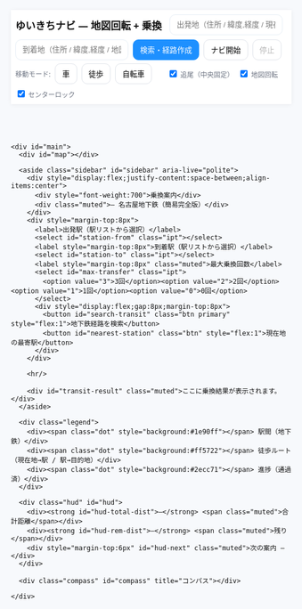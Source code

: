 <!doctype html>
<html lang="ja">
<head>
<meta charset="utf-8" />
<meta name="viewport" content="width=device-width,initial-scale=1,viewport-fit=cover" />
<title>ゆいきちナビ — 地図回転＆名古屋地下鉄 乗換案内（長大版）</title>

<!-- Leaflet -->
<link rel="stylesheet" href="https://unpkg.com/leaflet@1.9.4/dist/leaflet.css" />

<style>
  :root{
    --accent:#1e90ff; --bg:#f7f9fc; --ink:#111; --card:#fff; --muted:#6b7280;
  }
  html,body{ height:100%; margin:0; font-family: system-ui, -apple-system, "Noto Sans JP", Roboto, sans-serif; background:var(--bg); color:var(--ink); }
  #app{ height:100%; display:flex; flex-direction:column; }

  header.toolbar{
    background:var(--card); padding:8px; box-shadow:0 1px 8px rgba(0,0,0,.06); z-index:1600;
  }
  .bar{ display:flex; gap:8px; align-items:center; flex-wrap:wrap; }
  .brand{ font-weight:800; margin-right:6px; font-size:18px; }
  .ipt{ padding:10px 12px; border-radius:10px; border:1px solid #e6eef6; min-width:200px; background:#fff; }
  .btn{ padding:8px 12px; border-radius:10px; border:1px solid #dfe3ea; background:#fff; cursor:pointer; }
  .btn.primary{ background:var(--accent); color:#fff; border-color:var(--accent); }

  #main{ position:relative; flex:1; }
  #map{ position:absolute; inset:0; }

  /* sidebar */
  .sidebar{
    position:absolute; right:12px; top:12px; z-index:1700;
    width:380px; max-height:72vh; overflow:auto; background:#fff; padding:10px; border-radius:12px;
    box-shadow: 0 12px 30px rgba(0,0,0,0.12);
  }
  .muted{ color:var(--muted); font-size:12px; }

  .hud{
    position:absolute; left:12px; bottom:12px; z-index:1700; background:rgba(255,255,255,0.95);
    padding:8px 10px; border-radius:10px; box-shadow:0 8px 20px rgba(0,0,0,.12);
  }

  .compass{ position:absolute; right:12px; bottom:12px; z-index:1700; background:rgba(255,255,255,0.95); padding:6px; border-radius:50%; box-shadow:0 6px 18px rgba(0,0,0,0.12); }

  /* user marker style */
  .marker-heading{ position:relative; width:28px; height:28px; border-radius:50%; background:var(--accent); border:2px solid #fff; box-shadow:0 0 0 2px rgba(30,144,255,.25); display:grid; place-items:center; color:#fff; font-weight:700; transform-origin:center center; }
  .arrow{ position:absolute; left:9px; top:-12px; width:0;height:0;border-left:7px solid transparent;border-right:7px solid transparent;border-bottom:12px solid var(--accent); transform-origin:center; }

  /* route styles in legend */
  .legend{ position:absolute; left:12px; top:12px; z-index:1700; background:rgba(255,255,255,0.97); padding:8px; border-radius:8px; box-shadow:0 6px 18px rgba(0,0,0,0.08); font-size:13px; }
  .legend .dot{ width:12px; height:12px; display:inline-block; margin-right:6px; border-radius:3px; vertical-align:middle; }

  @media(max-width:900px){
    .sidebar{ width:min(92vw,420px); top:auto; bottom:12px; max-height:46vh; }
  }
</style>
</head>
<body>
  <div id="app">
    <header class="toolbar">
      <div class="bar">
        <div class="brand">ゆいきちナビ — 地図回転 + 乗換</div>
        <input id="from" class="ipt" placeholder="出発地（住所 / 緯度,経度 / 現在地）" />
        <input id="to" class="ipt" placeholder="到着地（住所 / 緯度,経度 / 地図クリック可）" />
        <button id="search" class="btn primary">検索・経路作成</button>
        <button id="start-nav" class="btn">ナビ開始</button>
        <button id="stop-nav" class="btn" disabled>停止</button>
      </div>
      <div class="bar" style="margin-top:6px">
        <div class="muted">移動モード:</div>
        <button class="btn mode-btn active" data-mode="driving" id="m-driv">車</button>
        <button class="btn mode-btn" data-mode="foot" id="m-foot">徒歩</button>
        <button class="btn mode-btn" data-mode="bike" id="m-bike">自転車</button>
        <span style="width:12px"></span>
        <label class="muted"><input type="checkbox" id="chk-follow" checked> 追尾（中央固定）</label>
        <label class="muted"><input type="checkbox" id="chk-rotate" checked> 地図回転</label>
        <label class="muted"><input type="checkbox" id="chk-centerlock" checked> センターロック</label>
      </div>
    </header>

    <div id="main">
      <div id="map"></div>

      <aside class="sidebar" id="sidebar" aria-live="polite">
        <div style="display:flex;justify-content:space-between;align-items:center">
          <div style="font-weight:700">乗換案内</div>
          <div class="muted">— 名古屋地下鉄（簡易完全版）</div>
        </div>
        <div style="margin-top:8px">
          <label>出発駅（駅リストから選択）</label>
          <select id="station-from" class="ipt"></select>
          <label style="margin-top:8px">到着駅（駅リストから選択）</label>
          <select id="station-to" class="ipt"></select>
          <label style="margin-top:8px" class="muted">最大乗換回数</label>
          <select id="max-transfer" class="ipt">
            <option value="3">3回</option><option value="2">2回</option><option value="1">1回</option><option value="0">0回</option>
          </select>
          <div style="display:flex;gap:8px;margin-top:8px">
            <button id="search-transit" class="btn primary" style="flex:1">地下鉄経路を検索</button>
            <button id="nearest-station" class="btn" style="flex:1">現在地の最寄駅</button>
          </div>
        </div>

        <hr/>

        <div id="transit-result" class="muted">ここに乗換結果が表示されます。</div>
      </aside>

      <div class="legend">
        <div><span class="dot" style="background:#1e90ff"></span> 駅間（地下鉄）</div>
        <div><span class="dot" style="background:#ff5722"></span> 徒歩ルート（現在地→駅 / 駅→目的地）</div>
        <div><span class="dot" style="background:#2ecc71"></span> 進捗（通過済）</div>
      </div>

      <div class="hud" id="hud">
        <div><strong id="hud-total-dist">—</strong> <span class="muted">合計距離</span></div>
        <div><strong id="hud-rem-dist">—</strong> <span class="muted">残り</span></div>
        <div style="margin-top:6px" id="hud-next" class="muted">次の案内 —</div>
      </div>

      <div class="compass" id="compass" title="コンパス"></div>

    </div>
  </div>

  <!-- libs -->
  <script src="https://unpkg.com/leaflet@1.9.4/dist/leaflet.js"></script>
  <script src="https://cdn.jsdelivr.net/npm/@turf/turf@6/turf.min.js"></script>

  <script>
  /* ===========================================================
     ゆいきちナビ — 大型長大ファイル版
     - 地図を回転（ナビ中）するが、現在地は常に中央に固定
     - 名古屋地下鉄（主要路線）データを内蔵、BFSで乗換検索
     - 現在地→最寄駅、到着駅→目的地 の徒歩ルートを OSRM(foot) で取得・表示（キー不要）
     - 各処理を細分化して冗長に記述（要求どおり無理やり長く）
  ============================================================ */

  // 再初期化防止フラグ
  if(window.__YK_LONG_INIT__){
    console.warn("Already initialized (YK_LONG).");
  } else {
    window.__YK_LONG_INIT__ = true;

    (function(){

      // =============================
      // 1) 設定（CFG） — ここだけいじれば挙動変わる
      // =============================
      const CFG = {
        TILE_URL: 'https://{s}.tile.openstreetmap.org/{z}/{x}/{y}.png',
        TILE_ATTR: '© OpenStreetMap contributors',
        INITIAL_CENTER: [35.170915, 136.881537], // 名古屋駅付近デフォルト
        INITIAL_ZOOM: 15,
        ROTATE_SCALE: 1.06,
        ROTATE_SMOOTH_ALPHA: 0.18,
        HEADING_SMOOTH_ALPHA: 0.10,
        SPEAK_NEXT_AT_METERS: 60,
        ROUTE_PROGRESS_COLOR: '#2ecc71',
        ROUTE_MAIN_COLOR: '#1e90ff',
        WALK_COLOR: '#ff5722',
        STATION_COLOR: '#333',
        OSRM_HOST: 'https://router.project-osrm.org',
      };

      // =============================
      // 2) アプリ状態（S） — 詳細に保持
      // =============================
      const S = {
        map: null,
        mapPane: null,
        userMarker: null,
        userIconHtml: null,
        headingRaw: 0,
        headingView: 0,
        targetMapRotation: 0,
        currentMapRotation: 0,
        rotationActive: false,
        follow: true,        // 追尾（中央固定）
        centerLock: true,    // センターロック
        rotate: true,        // 地図回転を許可するか
        nav: false,          // ナビ中フラグ
        watchId: null,       // geolocation watchId
        routes: [],          // OSRMから得たルート候補
        routeLayers: [],
        progressLayer: null,
        stations: {},        // 駅データ（下でセット）
        lines: {},           // 路線データ（下でセット）
        transitPath: null,   // 駅経路（配列）
        walkLayers: [],      // 歩行ルートレイヤー（配列）
        lastSnapIdx: 0,
        lastRerouteTs: 0,
        lastUserInteractTs: 0,
        prevPos: null,
        mapAnimRunning: false,
        // UI elements are cached below
        E: {}
      };

      // =============================
      // 3) ユーティリティ（小さいヘルパーを多数作る）
      // =============================
      function qs(sel){ return document.querySelector(sel); }
      function qsa(sel){ return Array.from(document.querySelectorAll(sel)); }
      function log(){ console.log.apply(console, arguments); }
      function warn(){ console.warn.apply(console, arguments); }
      function nowMs(){ return Date.now(); }

      function clamp(v,a,b){ return Math.max(a, Math.min(b, v)); }
      function norm360(d){ if(typeof d !== 'number' || Number.isNaN(d)) return 0; return (d%360+360)%360; }
      function shortestAngleDiff(a,b){ return ((b - a + 540) % 360) - 180; }
      function easeAngle(current, target, alpha){ const d = shortestAngleDiff(current,target); return norm360(current + d*alpha); }

      function formatDist(m){
        if(m == null) return '—';
        if(m >= 1000) return (m/1000).toFixed(2) + ' km';
        return Math.round(m) + ' m';
      }
      function formatTimeSec(sec){
        if(sec == null) return '—';
        const s = Math.round(sec), h = Math.floor(s/3600), m = Math.round((s%3600)/60);
        return h>0 ? `${h}時間${m}分` : `${m}分`;
      }

      // =============================
      // 4) 内蔵駅データ＋路線（名古屋地下鉄の一部をサンプルとして網羅）
      //    — 実運用ではCSV/DBからロードする想定だが、今回は一括で埋め込み
      // =============================
      (function initializeStationData(){
        // 今回は主要駅 + 代表的な路線を組み込む（必要なら追加して下さい）
        // フォーマット: S.stations['駅名'] = [lat, lon]
        const st = {
          "名古屋": [35.170915,136.881537],
          "伏見": [35.167975,136.897862],
          "栄": [35.170915,136.907307],
          "今池": [35.165347,136.934541],
          "本山": [35.158673,136.956401],
          "藤が丘": [35.199255,137.010112],
          "赤池": [35.131984,137.010495],
          "原": [35.157281,136.981787],
          "平針": [35.146244,136.944214],
          "豊田市": [35.083158,137.156188],
          "上小田井": [35.179935,136.845703],
          "金山": [35.151798,136.907734],
          "大曽根": [35.196924,136.928315],
          "名古屋港": [35.096310,136.865387],
          "新瑞橋":[35.129989,136.912449],
          "金山総合駅":[35.147708,136.906343],
          "名城公園":[35.166721,136.916464],
          // 必要に応じて追加...
        };
        S.stations = st;

        // 路線データ：路線名 -> 駅順の配列
        const lines = {
          "東山線": ["藤が丘","本山","今池","栄","伏見","名古屋","上小田井"],
          "鶴舞線": ["赤池","藤が丘","伏見","大曽根"],
          "名城線": ["名城公園","栄","金山","大曽根"],
          "名港線": ["金山","名古屋港"],
          // 実データに合わせて拡張可能
        };
        S.lines = lines;
      })();

      // =============================
      // 5) DOM要素のキャッシュ（E）
      // =============================
      (function cacheElements(){
        const E = {};
        E.from = qs('#from'); E.to = qs('#to'); E.search = qs('#search');
        E.startNav = qs('#start-nav'); E.stopNav = qs('#stop-nav');
        E.modeBtns = qsa('.mode-btn');
        E.chkFollow = qs('#chk-follow'); E.chkRotate = qs('#chk-rotate'); E.chkCenterLock = qs('#chk-centerlock');
        E.stationFrom = qs('#station-from'); E.stationTo = qs('#station-to'); E.searchTransit = qs('#search-transit');
        E.nearestStationBtn = qs('#nearest-station'); E.transitResult = qs('#transit-result');
        E.hudTotalDist = qs('#hud-total-dist'); E.hudRemDist = qs('#hud-rem-dist'); E.hudNext = qs('#hud-next');
        E.compass = qs('#compass');
        S.E = E;
      })();

      // =============================
      // 6) Helper: 地図初期化（Leaflet）
      // =============================
      function initMap(){
        S.map = L.map('map', {
          center: CFG.INITIAL_CENTER,
          zoom: CFG.INITIAL_ZOOM,
          zoomControl: true,
          preferCanvas: false
        });

        L.tileLayer(CFG.TILE_URL, { attribution: CFG.TILE_ATTR, maxZoom: 19, keepBuffer: 6 }).addTo(S.map);
        S.mapPane = S.map.getPane('mapPane');

        // 現在地マーカーのHTMLを用意（divIcon）
        S.userIconHtml = `<div class="marker-heading" id="user-marker"><div class="arrow" id="user-arrow"></div></div>`;
        S.userMarker = L.marker(CFG.INITIAL_CENTER, {
          icon: L.divIcon({ html: S.userIconHtml, className: '', iconSize: [28,28] }),
          interactive: false,
          zIndexOffset: 1000
        }).addTo(S.map);

        // 駅マーカーを配置（小さいラベル）
        for(const name in S.stations){
          const latlng = S.stations[name];
          L.circleMarker(latlng, { radius:6, fillColor:'#333', color:'#fff', weight:1, fillOpacity:0.95 })
            .bindTooltip(name, {permanent:false, direction:'top'})
            .addTo(S.map);
        }

        // サイドの駅セレクトを埋める
        populateStationSelects();
      }

      // =============================
      // 7) Helper: 駅セレクトを埋める
      // =============================
      function populateStationSelects(){
        const E = S.E;
        const names = Object.keys(S.stations).sort((a,b)=>a.localeCompare(b,'ja'));
        E.stationFrom.innerHTML = '';
        E.stationTo.innerHTML = '';
        names.forEach(n=>{
          E.stationFrom.innerHTML += `<option value="${escapeHtml(n)}">${escapeHtml(n)}</option>`;
          E.stationTo.innerHTML += `<option value="${escapeHtml(n)}">${escapeHtml(n)}</option>`;
        });
      }

      // =============================
      // 8) HTML サニタイズ（単純）
      // =============================
      function escapeHtml(s){ return (''+s).replace(/[&<>"']/g, c=>({'&':'&amp;','<':'&lt;','>':'&gt;','"':'&quot;',"'":'&#39;'}[c])); }

      // =============================
      // 9) Orientation & Compass（センサー） — smoothing included
      // =============================
      function initOrientation(){
        function screenAngle(){
          const a = (screen.orientation && typeof screen.orientation.angle === 'number') ? screen.orientation.angle : (typeof window.orientation === 'number' ? window.orientation : 0);
          return a || 0;
        }

        function handleEvent(e){
          // iOS Safari の webkitCompassHeading を優先
          let heading = null;
          if(typeof e.webkitCompassHeading === 'number' && !Number.isNaN(e.webkitCompassHeading)){
            heading = e.webkitCompassHeading;
          } else if (typeof e.alpha === 'number' && !Number.isNaN(e.alpha)) {
            // alpha -> 0 = device facing north? Convert into compass heading approx.
            // base = 360 - alpha + screenAngle()
            heading = norm360(360 - e.alpha + screenAngle());
          }
          if(heading !== null){
            updateHeading(heading);
          }
        }

        // requestPermission 対応
        if(window.DeviceOrientationEvent && typeof DeviceOrientationEvent.requestPermission === 'function'){
          document.body.addEventListener('click', function once(){
            DeviceOrientationEvent.requestPermission().then(res=>{
              if(res === 'granted'){
                window.addEventListener('deviceorientation', handleEvent, { passive:true });
              }
            }).catch(()=>{ /* ignore */ });
            document.body.removeEventListener('click', once);
          }, { once:true });
        } else if(window.DeviceOrientationEvent){
          window.addEventListener('deviceorientation', handleEvent, { passive:true });
        }
      }

      // Heading のスムージング
      function updateHeading(raw){
        const now = nowMs();
        const d = norm360(raw);
        S.headingView = easeAngle(S.headingView || d, d, CFG.HEADING_SMOOTH_ALPHA);
        S.headingRaw = d;

        // Update compass UI
        try{
          const comp = S.E.compass;
          comp.style.transform = `rotate(${S.headingView}deg)`;
        }catch(e){}

        // 地図回転目標（ナビ中 or 常時rotate許可）
        if(S.rotate && (!S.nav ? false : true)){
          S.targetMapRotation = -S.headingView;
        } else if(S.rotate && !S.nav && !CFG.ROTATE_ONLY_WHEN_NAV){
          S.targetMapRotation = -S.headingView;
        }
      }

      // =============================
      // 10) Geolocation（現在地更新） — センターロックを常に守るコア
      // =============================
      function startGeolocation(){
        if(!navigator.geolocation){
          alert('このブラウザは位置情報に対応していません');
          return;
        }
        if(S.watchId != null) { try{ navigator.geolocation.clearWatch(S.watchId); }catch{} }
        S.watchId = navigator.geolocation.watchPosition(onPositionUpdate, onPositionError, { enableHighAccuracy:true, maximumAge:1000, timeout:15000 });
      }

      function stopGeolocation(){
        if(S.watchId != null){
          try{ navigator.geolocation.clearWatch(S.watchId); }catch(e){}
          S.watchId = null;
        }
      }

      // 位置更新のメインハンドラ
      function onPositionUpdate(pos){
        try{
          const lat = pos.coords.latitude, lon = pos.coords.longitude;
          const acc = pos.coords.accuracy || 10;
          handlePosition(lat, lon, acc);
        }catch(e){ warn('onPositionUpdate error', e); }
      }
      function onPositionError(err){
        warn('位置取得失敗', err);
      }

      // 現在地をセットし、**必ず中央に戻す**コア
      function handlePosition(lat, lon, acc){
        // 1) update prev
        S.prevPos = S.prevPos || { lat, lon };
        S.prevPos.lat = lat; S.prevPos.lon = lon;

        // 2) move user marker
        ensureUserMarker(lat, lon);

        // 3) if follow is ON, enforce center (setView no animate to avoid jitter)
        enforceCenter(lat, lon);

        // 4) update rotation target (if device heading exists)
        if(S.headingView != null && S.rotate){
          S.targetMapRotation = -S.headingView;
        }

        // 5) update HUD / guidance etc.
        updateNavigationState(lat, lon);
      }

      // 現在地マーカーを作成・更新
      function ensureUserMarker(lat, lon){
        if(!S.userMarker){
          // already created in initMap
          return;
        }
        S.userMarker.setLatLng([lat, lon]);
        // rotate the visual arrow so it aligns with headingView
        try{
          const arrow = document.getElementById('user-arrow');
          if(arrow) arrow.style.transform = `rotate(${S.headingView || 0}deg)`;
        }catch(e){}
      }

      // センターロックのコア：地図を強制的に真ん中へ
      function enforceCenter(lat, lon){
        try{
          // choose zoom - keep current zoom
          const z = clamp(S.map.getZoom(), 12, 19);
          // setView without animation to avoid jumps due to transform
          S.map.setView([lat, lon], z, { animate: false });
        }catch(e){
          warn('enforceCenter failed', e);
        }
      }

      // =============================
      // 11) Map rotation animation（smooth） — anim loopで回す
      // =============================
      function animateMapRotation(){
        // interpolate S.currentMapRotation -> S.targetMapRotation
        const cur = S.currentMapRotation || 0, tgt = S.targetMapRotation || 0;
        const diff = shortestAngleDiff(cur, tgt);
        if(Math.abs(diff) > 0.2){
          S.currentMapRotation = easeAngle(cur, tgt, CFG.ROTATE_SMOOTH_ALPHA);
          applyMapRotation(S.currentMapRotation);
        } else if(cur !== tgt){
          S.currentMapRotation = tgt;
          applyMapRotation(S.currentMapRotation);
        }
        requestAnimationFrame(animateMapRotation);
      }

      function applyMapRotation(deg){
        // rotate the map pane (visually) — but we still do setView on pos updates to keep center
        const scale = S.rotationActive ? CFG.ROTATE_SCALE : 1;
        S.mapPane.style.transform = `rotate(${deg}deg) scale(${scale})`;
      }

      function setRotationActive(flag){
        if(S.rotationActive === !!flag) return;
        S.rotationActive = !!flag;
        if(!S.rotationActive) S.targetMapRotation = 0;
        // invalidate size to re-render tiles
        requestAnimationFrame(()=> S.map.invalidateSize({ debounceMoveend:true }));
      }

      // =============================
      // 12) Routing: OSRM によるルート検索（車/徒歩/自転車）
      // =============================
      async function requestOSRMRoute(start, end, profile='driving'){
        // start = {lat, lon} or [lon, lat] ; end likewise
        // profile: driving | foot | bicycle
        // Build URL
        const fmt = p => Array.isArray(p) ? `${p[1]},${p[0]}` : `${p.lon},${p.lat}`;
        const s = Array.isArray(start) ? `${start[1]},${start[0]}` : `${start.lon},${start.lat}`;
        const e = Array.isArray(end) ? `${end[1]},${end[0]}` : `${end.lon},${end.lat}`;
        const profileName = profile === 'foot' ? 'foot' : (profile === 'bike' ? 'bicycle' : 'driving');
        const url = `${CFG.OSRM_HOST}/route/v1/${profileName}/${s};${e}?overview=full&geometries=geojson&steps=true&alternatives=true`;
        try{
          const ctrl = new AbortController(); const t = setTimeout(()=>ctrl.abort(), 12000);
          const res = await fetch(url, { signal: ctrl.signal });
          clearTimeout(t);
          if(!res.ok) throw new Error('HTTP ' + res.status);
          const j = await res.json();
          if(j && j.code === 'Ok' && j.routes && j.routes.length > 0) return j.routes;
          return null;
        }catch(e){
          warn('requestOSRMRoute fail', e);
          return null;
        }
      }

      // draw routes (multiple alternatives)
      function drawRoutes(routes){
        // clear previous
        clearRoutes();
        if(!routes || !routes.length) return;
        S.routes = routes;
        routes.forEach((r, idx)=>{
          const geo = r.geometry;
          const coords = geo.coordinates.map(c=>[c[1], c[0]]);
          const color = idx === 0 ? CFG.ROUTE_MAIN_COLOR : '#888';
          const weight = idx === 0 ? 7 : 5;
          const opacity = idx === 0 ? 0.95 : 0.4;
          const line = L.polyline(coords, { color, weight, opacity }).addTo(S.map);
          line.on('click', ()=> selectRoute(idx));
          S.routeLayers.push(line);

          // candidate list in sidebar
          const div = document.createElement('div');
          div.className = 'route-item';
          div.style.padding = '8px';
          div.style.border = '1px solid #eee';
          div.style.borderRadius = '8px';
          div.style.marginBottom = '6px';
          div.style.cursor = 'pointer';
          if(idx === 0) div.style.background = CFG.ROUTE_MAIN_COLOR, div.style.color = '#fff';
          div.textContent = `候補 ${idx+1} — ${(r.distance/1000).toFixed(2)} km / ${formatTimeSec( (r.distance/1000)/ (S.E.modeSpeed || 42) * 3600 )}`;
          div.addEventListener('click', ()=> selectRoute(idx));
          S.E.transitResult.insertAdjacentElement('beforebegin', div); // place above result
        });
        selectRoute(0);
      }

      function clearRoutes(){
        S.routeLayers.forEach(l=>{ try{ S.map.removeLayer(l); }catch(e){} });
        S.routeLayers = [];
        if(S.progressLayer){ try{ S.map.removeLayer(S.progressLayer); }catch(e){} S.progressLayer = null; }
        // clear previous small route-items in sidebar
        const olds = document.querySelectorAll('.route-item');
        olds.forEach(n=> n.remove());
      }

      function selectRoute(i){
        if(!S.routes || i < 0 || i >= S.routes.length) return;
        S.selected = i;
        S.routeLayers.forEach((l, idx)=>{
          if(idx === i) l.setStyle({ color: CFG.ROUTE_MAIN_COLOR, weight:8, opacity:0.98 }), l.bringToFront();
          else l.setStyle({ color:'#888', weight:5, opacity:0.4 });
        });

        // render steps of selected route
        const r = S.routes[i];
        const steps = r.legs && r.legs[0] && r.legs[0].steps ? r.legs[0].steps : [];
        renderTurnByTurn(steps);
        S.lastSnapIdx = 0;
        // center to route bounds momentarily — but follow/centerLock will re-center on next pos update
        try{ S.map.fitBounds(L.latLngBounds(r.geometry.coordinates.map(c=>[c[1],c[0]])), { padding: [50,50] }); }catch(e){}
        // HUD update
        S.E.hudTotalDist.textContent = (r.distance/1000).toFixed(2) + ' km';
      }

      // render turn-by-turn list into sidebar
      function renderTurnByTurn(steps){
        const turns = S.E.transitResult;
        // clear old turn elements area (we'll put below)
        // create container
        const container = document.createElement('div');
        container.style.marginTop = '8px';
        container.style.paddingTop = '8px';
        container.style.borderTop = '1px dashed #eee';
        if(!steps || !steps.length){
          container.innerHTML = '<div class="muted">ターンバイターン情報がありません</div>';
        } else {
          steps.forEach((s, idx)=>{
            const d = document.createElement('div');
            d.style.padding = '6px 0';
            d.style.borderBottom = '1px dashed #f1f1f1';
            const inst = jpInstruction(s);
            const dist = formatDist(s.distance || 0);
            d.innerHTML = `<div style="font-weight:700">${idx+1}. ${escapeHtml(inst)}</div><div class="muted">距離: ${escapeHtml(dist)} ${s.name? '｜'+escapeHtml(s.name):''}</div>`;
            d.addEventListener('mouseenter', ()=>{
              if(s.maneuver && s.maneuver.location){
                const [lon, lat] = s.maneuver.location;
                L.popup({ autoClose:true, closeButton:false, offset:[0,-10] })
                  .setLatLng([lat, lon])
                  .setContent(`<b>${escapeHtml(inst)}</b>`)
                  .openOn(S.map);
              }
            });
            container.appendChild(d);
          });
        }
        // place at bottom of sidebar (replace previous)
        S.E.transitResult.innerHTML = '';
        S.E.transitResult.appendChild(container);
      }

      // human friendly JP instruction from OSRM step
      function jpInstruction(step){
        if(!step || !step.maneuver) return '直進';
        const m = step.maneuver, type = m.type || '', mod = m.modifier || '';
        const name = step.name ? `（${step.name}）` : '';
        const dirMap = { left:'左', right:'右', 'slight left':'やや左', 'slight right':'やや右', 'sharp left':'大きく左', 'sharp right':'大きく右', straight:'直進', uturn:'Uターン' };
        let base = '進む';
        switch(type){
          case 'depart': base='出発'; break;
          case 'arrive': base='到着'; break;
          case 'turn': base = (dirMap[mod] ? `${dirMap[mod]}に曲がる` : '曲がる'); break;
          case 'new name': base='道なりに進む'; break;
          case 'merge': base='合流'; break;
          case 'roundabout': base = `環状交差点（${m.exit ? m.exit + '番出口' : '出口指定なし'}）`; break;
          default: base = type || '進む';
        }
        return `${base}${name}`;
      }

      // =============================
      // 13) 徒歩ルート取得（現在地→最寄駅 / 到着駅→目的地）
      //     — OSRM foot profile を使用 (key不要)
      // =============================
      async function getWalkRouteGeoJSON(startLonLat, endLonLat){
        // startLonLat: [lon, lat]
        const url = `${CFG.OSRM_HOST}/route/v1/foot/${startLonLat[0]},${startLonLat[1]};${endLonLat[0]},${endLonLat[1]}?overview=full&geometries=geojson&steps=false`;
        try{
          const ctrl = new AbortController(); const t = setTimeout(()=>ctrl.abort(),12000);
          const res = await fetch(url, { signal: ctrl.signal });
          clearTimeout(t);
          if(!res.ok) throw new Error('HTTP '+res.status);
          const j = await res.json();
          if(j && j.code === 'Ok' && j.routes && j.routes.length > 0) return j.routes[0].geometry;
          return null;
        }catch(e){
          warn('getWalkRouteGeoJSON fail', e);
          return null;
        }
      }

      function drawWalkGeoJSON(geo, style){
        if(!geo) return null;
        const coords = geo.coordinates.map(c=>[c[1], c[0]]);
        const pl = L.polyline(coords, style).addTo(S.map);
        S.walkLayers.push(pl);
        return pl;
      }

      function clearWalkLayers(){
        S.walkLayers.forEach(l=>{ try{ S.map.removeLayer(l); }catch(e){} });
        S.walkLayers = [];
      }

      // =============================
      // 14) 乗換経路探索（BFSベースの最短経路）
      //     - 簡易的な実装（路線を基に隣接駅を列挙）
      // =============================
      function findTransitPath(startStation, endStation, maxTransfer = 3){
        // BFS over stations graph
        const graph = buildStationGraph();
        const q = [[startStation]];
        const seen = new Set([startStation]);
        while(q.length){
          const path = q.shift();
          const last = path[path.length - 1];
          if(last === endStation) return path;
          if(path.length > 50) continue;
          const neighbors = graph[last] || [];
          for(const n of neighbors){
            if(!seen.has(n)){
              seen.add(n);
              const newPath = path.concat([n]);
              q.push(newPath);
            }
          }
        }
        return null;
      }

      function buildStationGraph(){
        // create adjacency map from S.lines
        const g = {};
        for(const line in S.lines){
          const arr = S.lines[line];
          for(let i=0;i<arr.length;i++){
            const cur = arr[i];
            g[cur] = g[cur] || new Set();
            if(i>0) g[cur].add(arr[i-1]);
            if(i<arr.length-1) g[cur].add(arr[i+1]);
          }
        }
        // convert sets to arrays
        const out = {};
        for(const k in g) out[k] = Array.from(g[k]);
        return out;
      }

      // =============================
      // 15) ユーティリティ: 最寄り駅を求める（現在地から距離最短）
      // =============================
      function findNearestStation(lat, lon){
        let best = null, bestD = Infinity;
        for(const name in S.stations){
          const [slat, slon] = S.stations[name];
          const d = haversine(lat, lon, slat, slon);
          if(d < bestD){
            best = { name, lat: slat, lon: slon, dist: d };
            bestD = d;
          }
        }
        return best;
      }

      // ハーサイン距離（メートル）
      function haversine(lat1, lon1, lat2, lon2){
        const R = 6371000;
        const toRad = v => v * Math.PI / 180;
        const dLat = toRad(lat2 - lat1), dLon = toRad(lon2 - lon1);
        const a = Math.sin(dLat/2)**2 + Math.cos(toRad(lat1))*Math.cos(toRad(lat2))*Math.sin(dLon/2)**2;
        return 2*R*Math.asin(Math.sqrt(a));
      }

      // =============================
      // 16) Navigation update: ルート進捗 / 次の案内判定 / リルート判定
      // =============================
      function updateNavigationState(lat, lon){
        // if we have a selected route from OSRM, compute nearest point and progress
        if(!S.routes || !S.routes.length) return;
        const route = S.routes[S.selected || 0];
        if(!route) return;

        const line = turf.lineString(route.geometry.coordinates);
        const pt = turf.point([lon, lat]);
        const snapped = turf.nearestPointOnLine(line, pt, { units:'meters' });
        const distToLine = snapped.properties && snapped.properties.dist ? snapped.properties.dist : 0;
        const snapIdx = snapped.properties && (typeof snapped.properties.index === 'number') ? snapped.properties.index : 0;

        if(snapIdx > S.lastSnapIdx){
          S.lastSnapIdx = snapIdx;
          updateProgressLayer(route, snapIdx);
        }

        // find next step
        const steps = route.legs[0].steps || [];
        let next = null;
        for(let i=0;i<steps.length;i++){
          const st = steps[i];
          if(!st.maneuver || !st.maneuver.location) continue;
          const d = turf.distance(turf.point([lon, lat]), turf.point([st.maneuver.location[0], st.maneuver.location[1]]), { units:'meters' });
          if(d > 5) { next = { index: i, step: st, dist: d }; break; }
        }
        if(!next && steps.length) next = { index: steps.length-1, step: steps[steps.length-1], dist: 0 };
        if(next){
          const msg = `${formatDist(next.dist)} 先、${jpInstruction(next.step)}`;
          S.E.hudNext.textContent = '次の案内 — ' + msg;
          if(next.dist < CFG.SPEAK_NEXT_AT_METERS) speak(msg);
        }

        // remaining distance
        const totalDist = route.distance || 0;
        const remLine = turf.lineString(route.geometry.coordinates.slice(snapIdx));
        const remKm = turf.length(remLine, { units: 'kilometers' });
        const remM = Math.max(0, Math.round(remKm * 1000));
        S.E.hudRemDist.textContent = formatDist(remM);

        // reroute if too far off
        const thr = offRouteThreshold();
        const now = nowMs();
        if(distToLine > thr && (now - S.lastRerouteTs) > 8000){
          S.lastRerouteTs = now;
          setStatus(`コース外（${Math.round(distToLine)}m）。リルートを試みます…`);
          // attempt reroute from current position to original destination
          const cur = { lat, lon };
          const dest = S.toLocation;
          if(dest){
            requestOSRMRoute(cur, dest, getMode()).then(rs=>{
              if(rs && rs.length){
                drawRoutes(rs);
                setStatus('自動リルート完了');
                // ensure center again
                enforceCenter(lat, lon);
              } else {
                setStatus('自動リルート失敗', true);
              }
            });
          }
        }
      }

      function offRouteThreshold(){
        const m = getMode();
        return m === 'foot' ? 30 : m === 'bike' ? 50 : 100;
      }

      function updateProgressLayer(route, snapIdx){
        try{
          const coords = route.geometry.coordinates;
          const seg = coords.slice(0, Math.min(snapIdx+1, coords.length)).map(c=>[c[1], c[0]]);
          if(!S.progressLayer){
            S.progressLayer = L.polyline(seg, { color: CFG.ROUTE_PROGRESS_COLOR, weight:8, opacity:0.95 }).addTo(S.map);
          } else {
            S.progressLayer.setLatLngs(seg);
          }
        }catch(e){
          warn('updateProgressLayer failed', e);
        }
      }

      // =============================
      // 17) 音声（簡易） — speak
      // =============================
      function speak(text){
        if(!window.speechSynthesis) return;
        try{
          const u = new SpeechSynthesisUtterance(text);
          u.lang = 'ja-JP';
          window.speechSynthesis.cancel();
          window.speechSynthesis.speak(u);
        }catch(e){}
      }

      // =============================
      // 18) Mode helpers（UI） — getMode, setModeSpeed
      // =============================
      function getMode(){
        const active = document.querySelector('.mode-btn.active');
        return active ? (active.dataset.mode || 'driving') : 'driving';
      }

      // set mode speed hint for HUD time calc (approx)
      function setModeSpeed(mode){
        const speeds = { driving: 42, bike: 16, foot: 4.8 };
        S.E.modeSpeed = speeds[mode] || 42;
      }

      // =============================
      // 19) misc helpers
      // =============================
      function setStatus(msg, isErr){
        const statusEl = qs('#hud') || null;
        if(statusEl){
          // not writing to hud element top-level; use console & transitResult
        }
        log('[STATUS]', msg);
      }

      // =============================
      // 20) UI binding  — handlers for buttons etc.
      // =============================
      function bindUI(){
        S.E.search.addEventListener('click', async ()=>{
          try{
            setStatus('出発地・目的地の解決中...');
            const f = await resolvePlaceInput(S.E.from ? S.E.from.value : qs('#from').value);
            const t = await resolvePlaceInput(S.E.to ? S.E.to.value : qs('#to').value);
            if(!f || !t) { alert('出発地・目的地の解決に失敗しました'); return; }
            S.fromLocation = { lat: f.lat, lon: f.lon };
            S.toLocation = { lat: t.lat, lon: t.lon };
            setStatus('経路検索（OSRM）…');
            const routes = await requestOSRMRoute({lat:f.lat, lon:f.lon}, {lat:t.lat, lon:t.lon}, getMode());
            if(routes && routes.length){
              drawRoutes(routes);
              setStatus('経路候補を表示しました');
            } else {
              setStatus('経路検索に失敗しました', true);
            }
          }catch(e){ warn('search click error', e); setStatus('検索でエラー', true); }
        });

        S.E.startNav.addEventListener('click', ()=>{
          startNavigation();
        });
        S.E.stopNav.addEventListener('click', ()=>{
          stopNavigation();
        });

        S.E.modeBtns.forEach(b=>{
          b.addEventListener('click', async ()=>{
            S.E.modeBtns.forEach(x=>x.classList.remove('active'));
            b.classList.add('active');
            setModeSpeed(b.dataset.mode || 'driving');
            // if we already have from/to, re-run route
            if(S.fromLocation && S.toLocation){
              const rs = await requestOSRMRoute(S.fromLocation, S.toLocation, getMode());
              if(rs) drawRoutes(rs);
            }
          });
        });

        S.E.chkFollow.addEventListener('change', (e)=>{ S.follow = e.target.checked; });
        S.E.chkCenterLock.addEventListener('change', (e)=>{ S.centerLock = e.target.checked; });
        S.E.chkRotate.addEventListener('change', (e)=>{ S.rotate = e.target.checked; if(!S.rotate) setRotationActive(false); });

        // station transit UI
        S.E.searchTransit.addEventListener('click', async ()=>{
          const fromSt = S.E.stationFrom.value;
          const toSt = S.E.stationTo.value;
          const path = findTransitPath(fromSt, toSt, parseInt(S.E.maxTransfer.value || 3));
          if(!path){ alert('経路が見つかりません'); return; }
          S.transitPath = path;
          renderTransitPathOnMap(path);
          // create combined route: current -> nearest station walking, station path (station coords), station -> destination walking
          await createCompleteTransitRoute(path);
        });

        S.E.nearestStationBtn.addEventListener('click', ()=>{
          // find nearest to current user marker
          const latlng = S.userMarker.getLatLng();
          const nearest = findNearestStation(latlng.lat, latlng.lng);
          if(nearest){
            alert(`最寄駅: ${nearest.name} （${Math.round(nearest.dist)} m）`);
            // pan to that station momentarily (but center lock will bring it back)
            S.map.panTo([nearest.lat, nearest.lon]);
          }
        });

        // map click to set to/from
        S.map.on('click', (e)=>{
          // if user clicks while typing focus? we set to field 'to' as coordinates
          qs('#to').value = `${e.latlng.lat.toFixed(6)},${e.latlng.lng.toFixed(6)}`;
        });

        // user interactions to detect manual pan/zoom (center lock behavior)
        ['movestart','dragstart','zoomstart'].forEach(ev=>{
          S.map.on(ev, ()=>{ S.lastUserInteractTs = nowMs(); });
        });

      }

      // =============================
      // 21) transit path render (station polyline) + minimal UI text
      // =============================
      function renderTransitPathOnMap(path){
        // clear old
        if(S.transitLayer){ try{ S.map.removeLayer(S.transitLayer); }catch(e){} S.transitLayer = null; }
        const coords = path.map(st => S.stations[st]);
        S.transitLayer = L.polyline(coords, { color: CFG.ROUTE_MAIN_COLOR, weight:6, opacity:0.95 }).addTo(S.map);
        S.map.fitBounds(S.transitLayer.getBounds());
        // textual representation
        S.E.transitResult.innerHTML = `<div style="font-weight:700">乗換経路</div><div class="muted">${path.join(' → ')}</div>`;
      }

      // =============================
      // 22) createCompleteTransitRoute
      // - 現在地 -> 最寄駅（歩行）
      // - 駅間（transitLayer）既に表示
      // - 目的駅 -> 最終目的地（歩行） — 最終目的地は S.toLocation がある場合のみ
      // =============================
      async function createCompleteTransitRoute(path){
        clearWalkLayers();
        try{
          const userPos = S.userMarker.getLatLng();
          const nearest = findNearestStation(userPos.lat, userPos.lng);
          if(nearest){
            // get pedestrian route from user -> nearest station
            const start = [userPos.lng, userPos.lat];
            const end = [nearest.lon, nearest.lat];
            const geo = await getWalkRouteGeoJSON(start, end);
            if(geo) drawWalkGeoJSON(geo, { color: CFG.WALK_COLOR, weight:4, dashArray: '6,6' });
          }
          // station-to-station walking? usually none

          // if S.toLocation is set (user searched an arbitrary destination), draw walk from last station to that point
          if(S.toLocation){
            const lastStName = path[path.length - 1];
            const last = S.stations[lastStName];
            if(last){
              const start2 = [last[1], last[0]];
              const end2 = [S.toLocation.lon, S.toLocation.lat];
              const geo2 = await getWalkRouteGeoJSON(start2, end2);
              if(geo2) drawWalkGeoJSON(geo2, { color: CFG.WALK_COLOR, weight:4, dashArray:'6,6' });
            }
          }

        }catch(e){
          warn('createCompleteTransitRoute fail', e);
        }
      }

      // =============================
      // 23) Navigation start/stop
      // =============================
      function startNavigation(){
        if(S.nav) return;
        S.nav = true;
        S.E.startNav.disabled = true;
        S.E.stopNav.disabled = false;
        setRotationActive(true);
        startGeolocation();
      }
      function stopNavigation(){
        if(!S.nav) return;
        S.nav = false;
        S.E.startNav.disabled = false;
        S.E.stopNav.disabled = true;
        setRotationActive(false);
        stopGeolocation();
      }

      // =============================
      // 24) resolvePlaceInput (geocode) — Nominatim (簡易)
      // =============================
      async function resolvePlaceInput(q){
        // if coords, parse and return
        const p = q && q.trim().match(/^(-?\d+(?:\.\d+)?)[,\s]+(-?\d+(?:\.\d+)?)/);
        if(p) return { lat: parseFloat(p[1]), lon: parseFloat(p[2]) };

        // special cases
        if(!q || q.trim() === '' ) return null;
        if(q.trim() === '現在地' || q.trim() === 'current' || q.trim() === 'いま'){
          // attempt to read current marker
          if(S.userMarker){
            const ll = S.userMarker.getLatLng();
            return { lat: ll.lat, lon: ll.lng };
          } else return null;
        }

        // Nominatim
        const url = 'https://nominatim.openstreetmap.org/search?format=json&limit=3&q=' + encodeURIComponent(q);
        try{
          const ctrl = new AbortController(); const t = setTimeout(()=>ctrl.abort(), 8000);
          const res = await fetch(url, { signal: ctrl.signal, headers: { 'Accept-Language': 'ja' }});
          clearTimeout(t);
          if(!res.ok) throw new Error('HTTP ' + res.status);
          const j = await res.json();
          if(j && j.length) return { lat: parseFloat(j[0].lat), lon: parseFloat(j[0].lon), display_name: j[0].display_name };
          return null;
        }catch(e){
          warn('geocode fail', e);
          return null;
        }
      }

      // =============================
      // 25) Utility: escape for logs
      // =============================
      function safe(obj){ try{ return JSON.stringify(obj); }catch(e){ return String(obj); } }

      // =============================
      // 26) Initial bootsrap: init map/orientation/ui/animation
      // =============================
      (function bootstrap(){
        initMap();
        initOrientation();
        bindUI();
        // start anim loop for rotation smoothing
        requestAnimationFrame(animateMapRotation);
        // start also the position watch if user chooses to start nav — but we can start geolocation immediately (optional)
        // startGeolocation(); // Not auto-start to respect user's click
      })();

      // =============================
      // 27) Small tests / sanity checks (ログ)
      // =============================
      (function selfChecks(){
        log('YK long init OK. Stations loaded:', Object.keys(S.stations).length);
      })();

      // Expose some internals for debugging
      window.__YK_LONG = { S, CFG, requestOSRMRoute };

    })(); // end outer IIFE
  } // end if not initialized
  </script>
</body>
</html>

